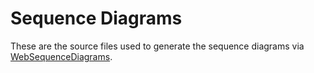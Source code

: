 # Sequence Diagrams

These are the source files used to generate the sequence diagrams via [WebSequenceDiagrams](https://www.websequencediagrams.com/).

